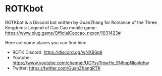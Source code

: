 # ROTKbot

ROTKbot is a Discord bot written by GuanZhang for Romance of the Three Kingdoms: Legend of Cao Cao mobile game: https://www.plug.game/OfficialCaocao_nexon/1031423#

Here are some places you can find him:
 * ROTK Discord: https://discord.gg/wNX96p9
 * Youtube: https://www.youtube.com/channel/UCPsyTmwHx_9NhopNlovlqhw
 * Twitter: https://twitter.com/GuanZhangRTK
